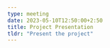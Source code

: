 ```yaml
---
type: meeting 
date: 2023-05-10T12:50:00+2:50
title: Project Presentation 
tldr: "Present the project"
---
```


